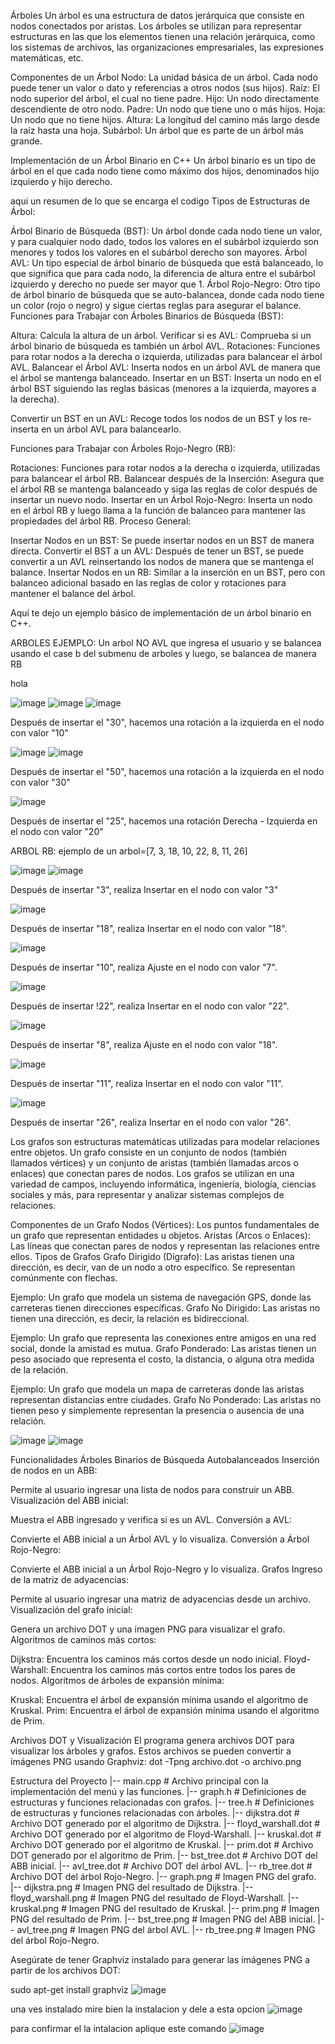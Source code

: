 Árboles
Un árbol es una estructura de datos jerárquica que consiste en nodos conectados por aristas. Los árboles se utilizan para representar estructuras en las que los elementos tienen una relación jerárquica, como los sistemas de archivos, las organizaciones empresariales, las expresiones matemáticas, etc.

Componentes de un Árbol
Nodo: La unidad básica de un árbol. Cada nodo puede tener un valor o dato y referencias a otros nodos (sus hijos).
Raíz: El nodo superior del árbol, el cual no tiene padre.
Hijo: Un nodo directamente descendiente de otro nodo.
Padre: Un nodo que tiene uno o más hijos.
Hoja: Un nodo que no tiene hijos.
Altura: La longitud del camino más largo desde la raíz hasta una hoja.
Subárbol: Un árbol que es parte de un árbol más grande.

Implementación de un Árbol Binario en C++
Un árbol binario es un tipo de árbol en el que cada nodo tiene como máximo dos hijos, denominados hijo izquierdo y hijo derecho.

aqui un resumen de lo que se encarga el codigo 
Tipos de Estructuras de Árbol:

Árbol Binario de Búsqueda (BST): Un árbol donde cada nodo tiene un valor, y para cualquier nodo dado, todos los valores en el subárbol izquierdo son menores y todos los valores en el subárbol derecho son mayores.
Árbol AVL: Un tipo especial de árbol binario de búsqueda que está balanceado, lo que significa que para cada nodo, la diferencia de altura entre el subárbol izquierdo y derecho no puede ser mayor que 1.
Árbol Rojo-Negro: Otro tipo de árbol binario de búsqueda que se auto-balancea, donde cada nodo tiene un color (rojo o negro) y sigue ciertas reglas para asegurar el balance.
Funciones para Trabajar con Árboles Binarios de Búsqueda (BST):

Altura: Calcula la altura de un árbol.
Verificar si es AVL: Comprueba si un árbol binario de búsqueda es también un árbol AVL.
Rotaciones: Funciones para rotar nodos a la derecha o izquierda, utilizadas para balancear el árbol AVL.
Balancear el Árbol AVL: Inserta nodos en un árbol AVL de manera que el árbol se mantenga balanceado.
Insertar en un BST: Inserta un nodo en el árbol BST siguiendo las reglas básicas (menores a la izquierda, mayores a la derecha).

Convertir un BST en un AVL: Recoge todos los nodos de un BST y los re-inserta en un árbol AVL para balancearlo.

Funciones para Trabajar con Árboles Rojo-Negro (RB):

Rotaciones: Funciones para rotar nodos a la derecha o izquierda, utilizadas para balancear el árbol RB.
Balancear después de la Inserción: Asegura que el árbol RB se mantenga balanceado y siga las reglas de color después de insertar un nuevo nodo.
Insertar en un Árbol Rojo-Negro: Inserta un nodo en el árbol RB y luego llama a la función de balanceo para mantener las propiedades del árbol RB.
Proceso General:

Insertar Nodos en un BST: Se puede insertar nodos en un BST de manera directa.
Convertir el BST a un AVL: Después de tener un BST, se puede convertir a un AVL reinsertando los nodos de manera que se mantenga el balance.
Insertar Nodos en un RB: Similar a la inserción en un BST, pero con balanceo adicional basado en las reglas de color y rotaciones para mantener el balance del árbol.

Aquí te dejo un ejemplo básico de implementación de un árbol binario en C++.

ARBOLES EJEMPLO: Un arbol NO AVL que ingresa el usuario y se balancea usando el case b del submenu de arboles y luego, se balancea de manera RB

hola

![image](https://github.com/SantiagoGR06/proyectofinalestructura/assets/159094418/0a4bfc88-d263-4fb4-b5dc-eb2667359450)
![image](https://github.com/SantiagoGR06/proyectofinalestructura/assets/159094418/e96a4637-129a-4a80-8298-9b7e0bf8aeab)
![image](https://github.com/SantiagoGR06/proyectofinalestructura/assets/159094418/7a67e24b-ac7b-4d3e-aff2-3ea9a9831388)


Después de insertar el "30", hacemos una rotación a la izquierda en el nodo con valor "10"

![image](https://github.com/SantiagoGR06/proyectofinalestructura/assets/159094418/e3c26c07-1bbc-4f45-980d-1c17cf19934f)
![image](https://github.com/SantiagoGR06/proyectofinalestructura/assets/159094418/8f38199d-fc46-4ca8-98b0-acd6f34dcd99)

Después de insertar el "50", hacemos una rotación a la izquierda en el nodo con valor "30"

![image](https://github.com/SantiagoGR06/proyectofinalestructura/assets/159094418/05af9dbb-a07e-4760-845f-f42f2d33c576)

Después de insertar el "25", hacemos una rotación Derecha - Izquierda en el nodo con valor "20"


ARBOL RB: ejemplo de un arbol=[7, 3, 18, 10, 22, 8, 11, 26]

![image](https://github.com/SantiagoGR06/proyectofinalestructura/assets/159094418/1c81f951-8764-4adc-a283-5b24f76827c5)
![image](https://github.com/SantiagoGR06/proyectofinalestructura/assets/159094418/8b57ebb1-8f37-41ac-8300-a73db19f26a9)

Después de insertar "3", realiza Insertar en el nodo con valor "3"

![image](https://github.com/SantiagoGR06/proyectofinalestructura/assets/159094418/a7b46cff-30fb-4208-a5d0-7579001c1bcc)

Después de insertar "18", realiza Insertar en el nodo con valor "18".

![image](https://github.com/SantiagoGR06/proyectofinalestructura/assets/159094418/bb88db4c-ed70-4bc5-b45f-b5d95c8f5c5c)

Después de insertar "10", realiza Ajuste en el nodo con valor "7".

![image](https://github.com/SantiagoGR06/proyectofinalestructura/assets/159094418/59d448b5-e527-4cc1-8349-647ae3bfbe23)

Después de insertar !22", realiza Insertar en el nodo con valor "22".

![image](https://github.com/SantiagoGR06/proyectofinalestructura/assets/159094418/3bb8428e-8502-4889-8578-982019bc8bcd)

Después de insertar "8", realiza Ajuste en el nodo con valor "18".

![image](https://github.com/SantiagoGR06/proyectofinalestructura/assets/159094418/7df022f3-12e2-47ec-8197-98ec62fdcc01)

Después de insertar "11", realiza Insertar en el nodo con valor "11".

![image](https://github.com/SantiagoGR06/proyectofinalestructura/assets/159094418/1692379f-874c-41f9-a33c-707e1cd8d84e)

Después de insertar "26", realiza Insertar en el nodo con valor "26".

Los grafos son estructuras matemáticas utilizadas para modelar relaciones entre objetos. Un grafo consiste en un conjunto de nodos (también llamados vértices) y un conjunto de aristas (también llamadas arcos o enlaces) que conectan pares de nodos. Los grafos se utilizan en una variedad de campos, incluyendo informática, ingeniería, biología, ciencias sociales y más, para representar y analizar sistemas complejos de relaciones.

Componentes de un Grafo
Nodos (Vértices): Los puntos fundamentales de un grafo que representan entidades u objetos.
Aristas (Arcos o Enlaces): Las líneas que conectan pares de nodos y representan las relaciones entre ellos.
Tipos de Grafos
Grafo Dirigido (Digrafo): Las aristas tienen una dirección, es decir, van de un nodo a otro específico. Se representan comúnmente con flechas.

Ejemplo: Un grafo que modela un sistema de navegación GPS, donde las carreteras tienen direcciones específicas.
Grafo No Dirigido: Las aristas no tienen una dirección, es decir, la relación es bidireccional.

Ejemplo: Un grafo que representa las conexiones entre amigos en una red social, donde la amistad es mutua.
Grafo Ponderado: Las aristas tienen un peso asociado que representa el costo, la distancia, o alguna otra medida de la relación.

Ejemplo: Un grafo que modela un mapa de carreteras donde las aristas representan distancias entre ciudades.
Grafo No Ponderado: Las aristas no tienen peso y simplemente representan la presencia o ausencia de una relación.

![image](https://github.com/SantiagoGR06/proyectofinalestructura/assets/141601959/8b4c63a8-eea6-421d-92fd-aef5d199ceae)
![image](https://github.com/SantiagoGR06/proyectofinalestructura/assets/141601959/73846080-7549-4b29-8f96-1190b09f0155)


Funcionalidades
Árboles Binarios de Búsqueda Autobalanceados
Inserción de nodos en un ABB:

Permite al usuario ingresar una lista de nodos para construir un ABB.
Visualización del ABB inicial:

Muestra el ABB ingresado y verifica si es un AVL.
Conversión a AVL:

Convierte el ABB inicial a un Árbol AVL y lo visualiza.
Conversión a Árbol Rojo-Negro:

Convierte el ABB inicial a un Árbol Rojo-Negro y lo visualiza.
Grafos
Ingreso de la matriz de adyacencias:

Permite al usuario ingresar una matriz de adyacencias desde un archivo.
Visualización del grafo inicial:

Genera un archivo DOT y una imagen PNG para visualizar el grafo.
Algoritmos de caminos más cortos:

Dijkstra: Encuentra los caminos más cortos desde un nodo inicial.
Floyd-Warshall: Encuentra los caminos más cortos entre todos los pares de nodos.
Algoritmos de árboles de expansión mínima:

Kruskal: Encuentra el árbol de expansión mínima usando el algoritmo de Kruskal.
Prim: Encuentra el árbol de expansión mínima usando el algoritmo de Prim.

Archivos DOT y Visualización
El programa genera archivos DOT para visualizar los árboles y grafos. Estos archivos se pueden convertir a imágenes PNG usando Graphviz:
dot -Tpng archivo.dot -o archivo.png

Estructura del Proyecto
|-- main.cpp            # Archivo principal con la implementación del menú y las funciones.
|-- graph.h             # Definiciones de estructuras y funciones relacionadas con grafos.
|-- tree.h              # Definiciones de estructuras y funciones relacionadas con árboles.
|-- dijkstra.dot        # Archivo DOT generado por el algoritmo de Dijkstra.
|-- floyd_warshall.dot  # Archivo DOT generado por el algoritmo de Floyd-Warshall.
|-- kruskal.dot         # Archivo DOT generado por el algoritmo de Kruskal.
|-- prim.dot            # Archivo DOT generado por el algoritmo de Prim.
|-- bst_tree.dot        # Archivo DOT del ABB inicial.
|-- avl_tree.dot        # Archivo DOT del árbol AVL.
|-- rb_tree.dot         # Archivo DOT del árbol Rojo-Negro.
|-- graph.png           # Imagen PNG del grafo.
|-- dijkstra.png        # Imagen PNG del resultado de Dijkstra.
|-- floyd_warshall.png  # Imagen PNG del resultado de Floyd-Warshall.
|-- kruskal.png         # Imagen PNG del resultado de Kruskal.
|-- prim.png            # Imagen PNG del resultado de Prim.
|-- bst_tree.png        # Imagen PNG del ABB inicial.
|-- avl_tree.png        # Imagen PNG del árbol AVL.
|-- rb_tree.png         # Imagen PNG del árbol Rojo-Negro.

Asegúrate de tener Graphviz instalado para generar las imágenes PNG a partir de los archivos DOT:

sudo apt-get install graphviz
![image](https://github.com/SantiagoGR06/proyectofinalestructura/assets/141601959/eed223b6-7f5f-4202-a2a6-19142691ec10)

 una ves instalado mire bien la instalacion y dele a esta opcion
 ![image](https://github.com/SantiagoGR06/proyectofinalestructura/assets/141601959/2d6612e7-5731-4fb7-8c05-b9fdb07c0905)


para confirmar el la intalacion aplique este comando 
![image](https://github.com/SantiagoGR06/proyectofinalestructura/assets/141601959/8aa4215a-5697-45db-abc1-9153cf3a461b)






